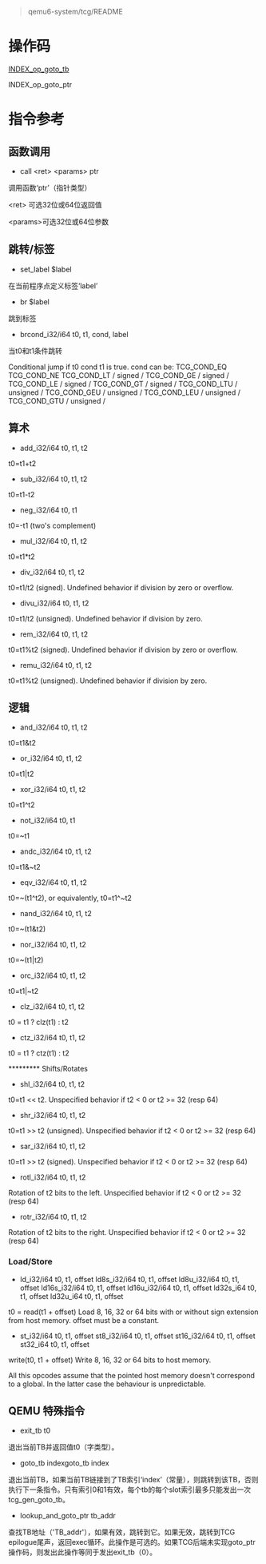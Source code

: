 > qemu6-system/tcg/README

# 操作码

[INDEX_op_goto_tb](#jump)

INDEX_op_goto_ptr

# 指令参考

## 函数调用

- call \<ret\> \<params\> ptr

调用函数‘ptr’（指针类型）

\<ret> 可选32位或64位返回值

\<params>可选32位或64位参数

## 跳转/标签

- set_label $label

在当前程序点定义标签‘label’

- br $label

跳到标签

- brcond_i32/i64 t0, t1, cond, label

当t0和t1条件跳转

Conditional jump if t0 cond t1 is true. cond can be:
    TCG_COND_EQ
    TCG_COND_NE
    TCG_COND_LT / signed /
    TCG_COND_GE / signed /
    TCG_COND_LE / signed /
    TCG_COND_GT / signed /
    TCG_COND_LTU / unsigned /
    TCG_COND_GEU / unsigned /
    TCG_COND_LEU / unsigned /
    TCG_COND_GTU / unsigned /

## 算术

* add_i32/i64 t0, t1, t2

t0=t1+t2

* sub_i32/i64 t0, t1, t2

t0=t1-t2

* neg_i32/i64 t0, t1

t0=-t1 (two's complement)

* mul_i32/i64 t0, t1, t2

t0=t1*t2

* div_i32/i64 t0, t1, t2

t0=t1/t2 (signed). Undefined behavior if division by zero or overflow.

* divu_i32/i64 t0, t1, t2

t0=t1/t2 (unsigned). Undefined behavior if division by zero.

* rem_i32/i64 t0, t1, t2

t0=t1%t2 (signed). Undefined behavior if division by zero or overflow.

* remu_i32/i64 t0, t1, t2

t0=t1%t2 (unsigned). Undefined behavior if division by zero.

## 逻辑

* and_i32/i64 t0, t1, t2

t0=t1&t2

* or_i32/i64 t0, t1, t2

t0=t1|t2

* xor_i32/i64 t0, t1, t2

t0=t1^t2

* not_i32/i64 t0, t1

t0=~t1

* andc_i32/i64 t0, t1, t2

t0=t1&~t2

* eqv_i32/i64 t0, t1, t2

t0=~(t1^t2), or equivalently, t0=t1^~t2

* nand_i32/i64 t0, t1, t2

t0=~(t1&t2)

* nor_i32/i64 t0, t1, t2

t0=~(t1|t2)

* orc_i32/i64 t0, t1, t2

t0=t1|~t2

* clz_i32/i64 t0, t1, t2

t0 = t1 ? clz(t1) : t2

* ctz_i32/i64 t0, t1, t2

t0 = t1 ? ctz(t1) : t2

********* Shifts/Rotates

* shl_i32/i64 t0, t1, t2

t0=t1 << t2. Unspecified behavior if t2 < 0 or t2 >= 32 (resp 64)

* shr_i32/i64 t0, t1, t2

t0=t1 >> t2 (unsigned). Unspecified behavior if t2 < 0 or t2 >= 32 (resp 64)

* sar_i32/i64 t0, t1, t2

t0=t1 >> t2 (signed). Unspecified behavior if t2 < 0 or t2 >= 32 (resp 64)

* rotl_i32/i64 t0, t1, t2

Rotation of t2 bits to the left.
Unspecified behavior if t2 < 0 or t2 >= 32 (resp 64)

* rotr_i32/i64 t0, t1, t2

Rotation of t2 bits to the right.
Unspecified behavior if t2 < 0 or t2 >= 32 (resp 64)

### Load/Store

* ld_i32/i64 t0, t1, offset
  ld8s_i32/i64 t0, t1, offset
  ld8u_i32/i64 t0, t1, offset
  ld16s_i32/i64 t0, t1, offset
  ld16u_i32/i64 t0, t1, offset
  ld32s_i64 t0, t1, offset
  ld32u_i64 t0, t1, offset

t0 = read(t1 + offset)
Load 8, 16, 32 or 64 bits with or without sign extension from host memory. 
offset must be a constant.

* st_i32/i64 t0, t1, offset
  st8_i32/i64 t0, t1, offset
  st16_i32/i64 t0, t1, offset
  st32_i64 t0, t1, offset

write(t0, t1 + offset)
Write 8, 16, 32 or 64 bits to host memory.

All this opcodes assume that the pointed host memory doesn't correspond
to a global. In the latter case the behaviour is unpredictable.

## QEMU 特殊指令

- exit_tb t0

退出当前TB并返回值t0（字类型）。

- goto_tb index<a id=‘jump’>goto_tb index</a>

退出当前TB，如果当前TB链接到了TB索引‘index’（常量），则跳转到该TB，否则执行下一条指令。只有索引0和1有效，每个tb的每个slot索引最多只能发出一次tcg_gen_goto_tb。

- lookup_and_goto_ptr tb_addr

查找TB地址（'TB_addr'），如果有效，跳转到它。如果无效，跳转到TCG epilogue尾声，返回exec循环。此操作是可选的。如果TCG后端未实现goto_ptr操作码，则发出此操作等同于发出exit_tb（0）。